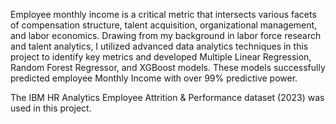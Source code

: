 Employee monthly income is a critical metric that intersects various facets of compensation structure, talent acquisition, organizational management, and labor economics. Drawing from my background in labor force research and talent analytics, I utilized advanced data analytics techniques in this project to identify key metrics and developed Multiple Linear Regression, Random Forest Regressor, and XGBoost models. These models successfully predicted employee Monthly Income with over 99% predictive power.

The IBM HR Analytics Employee Attrition & Performance dataset (2023) was used in this project.
